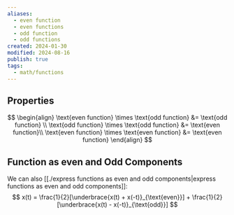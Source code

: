 ```yaml
---
aliases:
  - even function
  - even functions
  - odd function
  - odd functions
created: 2024-01-30
modified: 2024-08-16
publish: true
tags:
  - math/functions
---
```

## Properties
$$
\begin{align}
\text{even function} \times \text{odd function} &= \text{odd function} \\
\text{odd function} \times \text{odd function} &= \text{even function}\\
\text{even function} \times \text{even function} &= \text{even function}
\end{align}
$$

## Function as even and Odd Components
We can also [[./express functions as even and odd components|express functions as even and odd components]]:
$$
x(t) = \frac{1}{2}[\underbrace{x(t) + x(-t)}_{\text{even}}] + \frac{1}{2}[\underbrace{x(t) - x(-t)}_{\text{odd}}]
$$